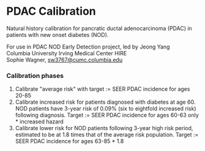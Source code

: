 # PDAC Calibration
Natural history calibration for pancratic ductal adenocarcinoma (PDAC) in patients with new onset diabetes (NOD).

For use in PDAC NOD Early Detection project, led by Jeong Yang<br>
Columbia University Irving Medical Center HIRE<br>
Sophie Wagner, sw3767@cumc.columbia.edu<br>

### Calibration phases
1. Calibrate "average risk" with target := SEER PDAC incidence for ages 20-85
2. Calibrate increased risk for patients diagnosed with diabetes at age 60. NOD patients have 3-year risk of 0.09% (six to eightfold increased risk) following diagnosis. Target := SEER PDAC incidence for ages 60-63 only * increased hazard
3. Calibrate lower risk for NOD patients following 3-year high risk period, estimated to be at 1.8 times that of the average risk population. Target := SEER PDAC incidence for ages 63-85 * 1.8
